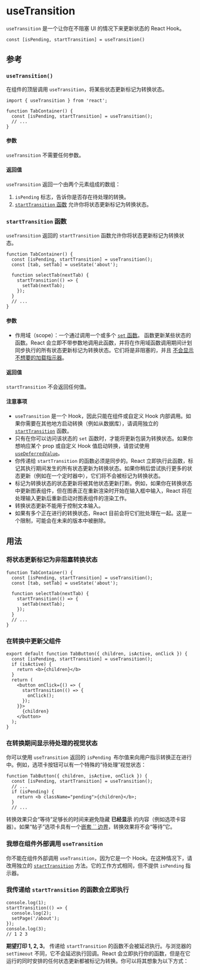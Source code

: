# useTransition

`useTransition` 是一个让你在不阻塞 UI 的情况下来更新状态的 React Hook。

```
const [isPending, startTransition] = useTransition()
```

## 参考

### `useTransition()`

在组件的顶层调用 `useTransition`，将某些状态更新标记为转换状态。

```react
import { useTransition } from 'react';

function TabContainer() {
  const [isPending, startTransition] = useTransition();
  // ...
}
```

#### 参数

`useTransition` 不需要任何参数。

#### 返回值

`useTransition` 返回一个由两个元素组成的数组：

1. `isPending` 标志，告诉你是否存在待处理的转换。
2. [`startTransition` 函数](https://zh-hans.react.dev/reference/react/useTransition#starttransition) 允许你将状态更新标记为转换状态。

### `startTransition` 函数

`useTransition` 返回的 `startTransition` 函数允许你将状态更新标记为转换状态。

```react
function TabContainer() {
  const [isPending, startTransition] = useTransition();
  const [tab, setTab] = useState('about');

  function selectTab(nextTab) {
    startTransition(() => {
      setTab(nextTab);
    });
  }
  // ...
}
```

#### 参数

- 作用域（scope）：一个通过调用一个或多个 [`set` 函数](https://zh-hans.react.dev/reference/react/useState#setstate)。 函数更新某些状态的函数。React 会立即不带参数地调用此函数，并将在作用域函数调用期间计划同步执行的所有状态更新标记为转换状态。它们将是非阻塞的，并且 [不会显示不想要的加载指示器](https://zh-hans.react.dev/reference/react/useTransition#preventing-unwanted-loading-indicators)。

#### 返回值

`startTransition` 不会返回任何值。

#### 注意事项

- `useTransition` 是一个 Hook，因此只能在组件或自定义 Hook 内部调用。如果你需要在其他地方启动转换（例如从数据库），请调用独立的 [`startTransition`](https://zh-hans.react.dev/reference/react/startTransition) 函数。
- 只有在你可以访问该状态的 `set` 函数时，才能将更新包装为转换状态。如果你想响应某个 prop 或自定义 Hook 值启动转换，请尝试使用 [`useDeferredValue`](https://zh-hans.react.dev/reference/react/useDeferredValue)。
- 你传递给 `startTransition` 的函数必须是同步的。React 立即执行此函数，标记其执行期间发生的所有状态更新为转换状态。如果你稍后尝试执行更多的状态更新（例如在一个定时器中），它们将不会被标记为转换状态。
- 标记为转换状态的状态更新将被其他状态更新打断。例如，如果你在转换状态中更新图表组件，但在图表正在重新渲染时开始在输入框中输入，React 将在处理输入更新后重新启动对图表组件的渲染工作。
- 转换状态更新不能用于控制文本输入。
- 如果有多个正在进行的转换状态，React 目前会将它们批处理在一起。这是一个限制，可能会在未来的版本中被删除。

## 用法

### 将状态更新标记为非阻塞转换状态

```react
function TabContainer() {
  const [isPending, startTransition] = useTransition();
  const [tab, setTab] = useState('about');

  function selectTab(nextTab) {
    startTransition(() => {
      setTab(nextTab);
    });
  }
  // ...
}
```

### 在转换中更新父组件

```react
export default function TabButton({ children, isActive, onClick }) {
  const [isPending, startTransition] = useTransition();
  if (isActive) {
    return <b>{children}</b>
  }
  return (
    <button onClick={() => {
      startTransition(() => {
        onClick();
      });
    }}>
      {children}
    </button>
  );
}
```

### 在转换期间显示待处理的视觉状态

你可以使用 `useTransition` 返回的 `isPending `布尔值来向用户指示转换正在进行中。例如，选项卡按钮可以有一个特殊的“待处理”视觉状态：

```react
function TabButton({ children, isActive, onClick }) {
  const [isPending, startTransition] = useTransition();
  // ...
  if (isPending) {
    return <b className="pending">{children}</b>;
  }
  // ...
```

转换效果只会“等待”足够长的时间来避免隐藏 **已经显示** 的内容（例如选项卡容器）。如果“帖子”选项卡具有一个[嵌套 `` 边界](https://zh-hans.react.dev/reference/react/Suspense#revealing-nested-content-as-it-loads)，转换效果将不会“等待”它。

### 我想在组件外部调用 `useTransition`

你不能在组件外部调用 `useTransition`，因为它是一个 Hook。在这种情况下，请改用独立的 [`startTransition`](https://zh-hans.react.dev/reference/react/startTransition) 方法。它的工作方式相同，但不提供 `isPending` 指示器。

### 我传递给 `startTransition` 的函数会立即执行

```react
console.log(1);
startTransition(() => {
  console.log(2);
  setPage('/about');
});
console.log(3);
// 1 2 3
```

**期望打印 1, 2, 3**。 传递给 `startTransition` 的函数不会被延迟执行。与浏览器的 `setTimeout` 不同，它不会延迟执行回调。React 会立即执行你的函数，但是在它运行的同时安排的任何状态更新都被标记为转换。你可以将其想象为以下方式：
